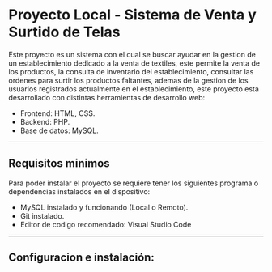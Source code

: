 # Proyecto Local - Sistema de Venta y Surtido de Telas

Este proyecto es un sistema con el cual se buscar ayudar en la gestion de un establecimiento dedicado a la venta de textiles, este permite la venta de los productos, la consulta de inventario del establecimiento, consultar las ordenes para surtir los productos faltantes, ademas de la gestion de los usuarios registrados actualmente en el establecimiento, este proyecto esta desarrollado con distintas herramientas de desarrollo web:
- Frontend: HTML, CSS.
- Backend: PHP.
- Base de datos: MySQL.

---

## Requisitos minimos

Para poder instalar el proyecto se requiere tener los siguientes programa o dependencias instalados en el dispositivo:

- MySQL instalado y funcionando (Local o Remoto).
- Git instalado.
- Editor de codigo recomendado: Visual Studio Code

---

## Configuracion e instalación:

